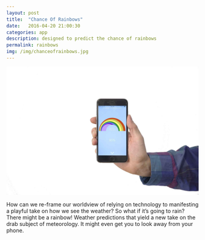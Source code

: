 ```yaml
---
layout: post
title:  "Chance Of Rainbows"
date:   2016-04-20 21:00:30
categories: app 
description: designed to predict the chance of rainbows
permalink: rainbows
img: /img/chanceofrainbows.jpg
---
```

<div class="col-xs-11">
	<img src="/img/chanceofrainbows.jpg" class="img-responsive" alt="Responsive image"/>
	<p class="text-align-left"> How can we re-frame our worldview of relying on technology to manifesting a playful take on how we see the weather? So what if it’s going to rain? There might be a rainbow! Weather predictions that yield a new take on the drab subject of meteorology. It might even get you to look away from your phone.
</p>
</div>
